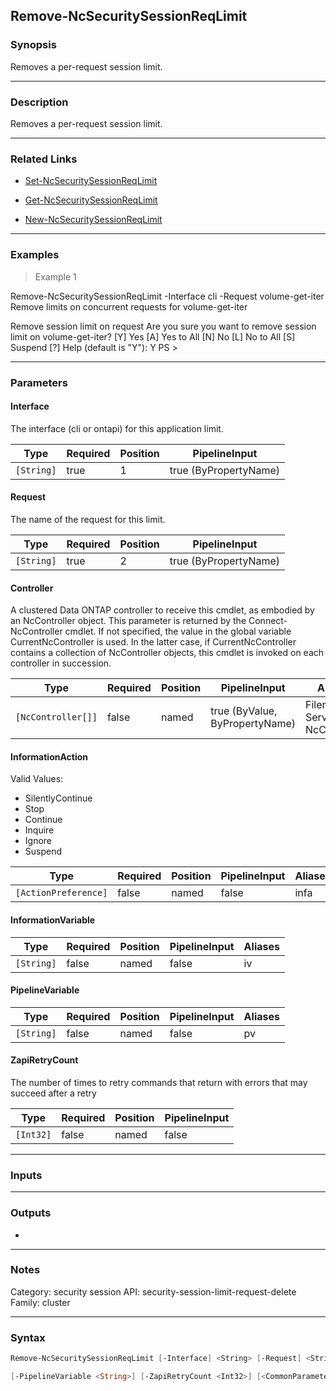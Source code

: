 Remove-NcSecuritySessionReqLimit
--------------------------------

### Synopsis
Removes a per-request session limit.

---

### Description

Removes a per-request session limit.

---

### Related Links
* [Set-NcSecuritySessionReqLimit](Set-NcSecuritySessionReqLimit)

* [Get-NcSecuritySessionReqLimit](Get-NcSecuritySessionReqLimit)

* [New-NcSecuritySessionReqLimit](New-NcSecuritySessionReqLimit)

---

### Examples
> Example 1

Remove-NcSecuritySessionReqLimit -Interface cli -Request volume-get-iter
Remove limits on concurrent requests for volume-get-iter

Remove session limit on request
Are you sure you want to remove session limit on volume-get-iter?
[Y] Yes  [A] Yes to All  [N] No  [L] No to All  [S] Suspend  [?] Help (default is "Y"): Y
PS >

---

### Parameters
#### **Interface**
The interface (cli or ontapi) for this application limit.

|Type      |Required|Position|PipelineInput        |
|----------|--------|--------|---------------------|
|`[String]`|true    |1       |true (ByPropertyName)|

#### **Request**
The name of the request for this limit.

|Type      |Required|Position|PipelineInput        |
|----------|--------|--------|---------------------|
|`[String]`|true    |2       |true (ByPropertyName)|

#### **Controller**
A clustered Data ONTAP controller to receive this cmdlet, as embodied by an NcController object.  This parameter is returned by the Connect-NcController cmdlet.  If not specified, the value in the global variable CurrentNcController is used.  In the latter case, if CurrentNcController contains a collection of NcController objects, this cmdlet is invoked on each controller in succession.

|Type              |Required|Position|PipelineInput                 |Aliases                          |
|------------------|--------|--------|------------------------------|---------------------------------|
|`[NcController[]]`|false   |named   |true (ByValue, ByPropertyName)|Filer<br/>Server<br/>NcController|

#### **InformationAction**

Valid Values:

* SilentlyContinue
* Stop
* Continue
* Inquire
* Ignore
* Suspend

|Type                |Required|Position|PipelineInput|Aliases|
|--------------------|--------|--------|-------------|-------|
|`[ActionPreference]`|false   |named   |false        |infa   |

#### **InformationVariable**

|Type      |Required|Position|PipelineInput|Aliases|
|----------|--------|--------|-------------|-------|
|`[String]`|false   |named   |false        |iv     |

#### **PipelineVariable**

|Type      |Required|Position|PipelineInput|Aliases|
|----------|--------|--------|-------------|-------|
|`[String]`|false   |named   |false        |pv     |

#### **ZapiRetryCount**
The number of times to retry commands that return with errors that may succeed after a retry

|Type     |Required|Position|PipelineInput|
|---------|--------|--------|-------------|
|`[Int32]`|false   |named   |false        |

---

### Inputs

---

### Outputs
* 

---

### Notes
Category: security session
API: security-session-limit-request-delete
Family: cluster

---

### Syntax
```PowerShell
Remove-NcSecuritySessionReqLimit [-Interface] <String> [-Request] <String> [-Controller <NcController[]>] [-InformationAction <ActionPreference>] [-InformationVariable <String>] 
```
```PowerShell
[-PipelineVariable <String>] [-ZapiRetryCount <Int32>] [<CommonParameters>]
```
